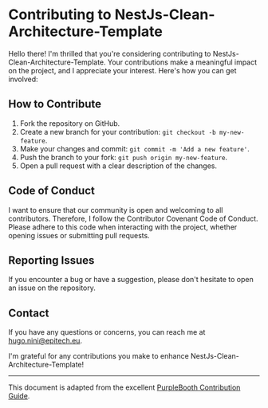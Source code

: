 # Contributing to NestJs-Clean-Architecture-Template

Hello there! I'm thrilled that you're considering contributing to NestJs-Clean-Architecture-Template. Your contributions make a meaningful impact on the project, and I appreciate your interest. Here's how you can get involved:

## How to Contribute

1. Fork the repository on GitHub.
2. Create a new branch for your contribution: `git checkout -b my-new-feature`.
3. Make your changes and commit: `git commit -m 'Add a new feature'`.
4. Push the branch to your fork: `git push origin my-new-feature`.
5. Open a pull request with a clear description of the changes.

## Code of Conduct

I want to ensure that our community is open and welcoming to all contributors. Therefore, I follow the Contributor Covenant Code of Conduct. Please adhere to this code when interacting with the project, whether opening issues or submitting pull requests.

## Reporting Issues

If you encounter a bug or have a suggestion, please don't hesitate to open an issue on the repository.

## Contact

If you have any questions or concerns, you can reach me at hugo.nini@epitech.eu.

I'm grateful for any contributions you make to enhance NestJs-Clean-Architecture-Template!

---
This document is adapted from the excellent [PurpleBooth Contribution Guide](https://gist.github.com/PurpleBooth/b24679402957c63ec426).
